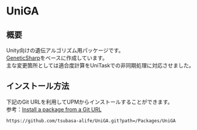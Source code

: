 # UniGA
## 概要
Unity向けの遺伝アルゴリズム用パッケージです。  
[GeneticSharp](https://github.com/giacomelli/GeneticSharp)をベースに作成しています。  
主な変更箇所としては適合度計算をUniTaskでの非同期処理に対応させました。

## インストール方法
下記のGit URLを利用してUPMからインストールすることができます。    
参考：[Install a package from a Git URL](https://docs.unity3d.com/Manual/upm-ui-giturl.html)
```
https://github.com/tsubasa-alife/UniGA.git?path=/Packages/UniGA
```
